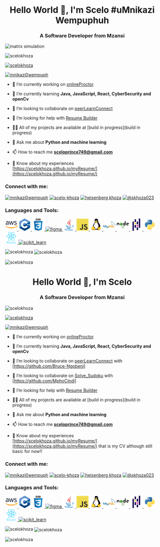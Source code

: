 <h1 align="center">Hello World 👋, I'm Scelo #uMnikazi Wempuphuh</h1>
<h3 align="center">A Software Developer from Mzansi</h3>


<img alt="matrix simulation" src="https://miro.medium.com/v2/resize:fit:1400/1*eBZfXMuE72uCDtjUZEzZHQ.gif">

<p align="left"> <img src="https://komarev.com/ghpvc/?username=scelokhoza&label=Profile%20views&color=0e75b6&style=flat" alt="scelokhoza" /> </p>

<p align="left"> <a href="https://github.com/ryo-ma/github-profile-trophy"><img src="https://github-profile-trophy.vercel.app/?username=scelokhoza" alt="scelokhoza" /></a> </p>

<p align="left"> <a href="https://twitter.com/mnikazi0wempuph" target="blank"><img src="https://img.shields.io/twitter/follow/mnikazi0wempuph?logo=twitter&style=for-the-badge" alt="mnikazi0wempuph" /></a> </p>

- 🔭 I’m currently working on [onlineProctor](https://github.com/scelokhoza/OnlineProctor)

- 🌱 I’m currently learning **Java, JavaScript, React, CyberSecurity and openCv**

- 👯 I’m looking to collaborate on [peerLearnConnect](https://github.com/Bruce-Ngobeni/PeerLearn-Connect)

- 🤝 I’m looking for help with [Resume Builder](https://github.com/scelokhoza/LoginAndRegister)

- 👨‍💻 All of my projects are available at [build in progress](build in progress)

- 💬 Ask me about **Python and machine learning**

- 📫 How to reach me **sceloprince749@gmail.com**

- 📄 Know about my experiences [https://scelokhoza.github.io/myResume/](https://scelokhoza.github.io/myResume/)

<h3 align="left">Connect with me:</h3>
<p align="left">
<a href="https://twitter.com/mnikazi0wempuph" target="blank"><img align="center" src="https://raw.githubusercontent.com/rahuldkjain/github-profile-readme-generator/master/src/images/icons/Social/twitter.svg" alt="mnikazi0wempuph" height="30" width="40" /></a>
<a href="https://linkedin.com/in/scelo-khoza" target="blank"><img align="center" src="https://raw.githubusercontent.com/rahuldkjain/github-profile-readme-generator/master/src/images/icons/Social/linked-in-alt.svg" alt="scelo-khoza" height="30" width="40" /></a>
<a href="https://fb.com/heisenberg khoza" target="blank"><img align="center" src="https://raw.githubusercontent.com/rahuldkjain/github-profile-readme-generator/master/src/images/icons/Social/facebook.svg" alt="heisenberg khoza" height="30" width="40" /></a>
<a href="https://www.hackerrank.com/@skhoza023" target="blank"><img align="center" src="https://raw.githubusercontent.com/rahuldkjain/github-profile-readme-generator/master/src/images/icons/Social/hackerrank.svg" alt="@skhoza023" height="30" width="40" /></a>
</p>

<h3 align="left">Languages and Tools:</h3>
<p align="left"> <a href="https://aws.amazon.com" target="_blank" rel="noreferrer"> <img src="https://raw.githubusercontent.com/devicons/devicon/master/icons/amazonwebservices/amazonwebservices-original-wordmark.svg" alt="aws" width="40" height="40"/> </a> <a href="https://www.w3schools.com/cpp/" target="_blank" rel="noreferrer"> <img src="https://raw.githubusercontent.com/devicons/devicon/master/icons/cplusplus/cplusplus-original.svg" alt="cplusplus" width="40" height="40"/> </a> <a href="https://www.w3schools.com/css/" target="_blank" rel="noreferrer"> <img src="https://raw.githubusercontent.com/devicons/devicon/master/icons/css3/css3-original-wordmark.svg" alt="css3" width="40" height="40"/> </a> <a href="https://www.figma.com/" target="_blank" rel="noreferrer"> <img src="https://www.vectorlogo.zone/logos/figma/figma-icon.svg" alt="figma" width="40" height="40"/> </a> <a href="https://www.java.com" target="_blank" rel="noreferrer"> <img src="https://raw.githubusercontent.com/devicons/devicon/master/icons/java/java-original.svg" alt="java" width="40" height="40"/> </a> <a href="https://developer.mozilla.org/en-US/docs/Web/JavaScript" target="_blank" rel="noreferrer"> <img src="https://raw.githubusercontent.com/devicons/devicon/master/icons/javascript/javascript-original.svg" alt="javascript" width="40" height="40"/> </a> <a href="https://www.linux.org/" target="_blank" rel="noreferrer"> <img src="https://raw.githubusercontent.com/devicons/devicon/master/icons/linux/linux-original.svg" alt="linux" width="40" height="40"/> </a> <a href="https://www.mysql.com/" target="_blank" rel="noreferrer"> <img src="https://raw.githubusercontent.com/devicons/devicon/master/icons/mysql/mysql-original-wordmark.svg" alt="mysql" width="40" height="40"/> </a> <a href="https://nodejs.org" target="_blank" rel="noreferrer"> <img src="https://raw.githubusercontent.com/devicons/devicon/master/icons/nodejs/nodejs-original-wordmark.svg" alt="nodejs" width="40" height="40"/> </a> <a href="https://pandas.pydata.org/" target="_blank" rel="noreferrer"> <img src="https://raw.githubusercontent.com/devicons/devicon/2ae2a900d2f041da66e950e4d48052658d850630/icons/pandas/pandas-original.svg" alt="pandas" width="40" height="40"/> </a> <a href="https://www.python.org" target="_blank" rel="noreferrer"> <img src="https://raw.githubusercontent.com/devicons/devicon/master/icons/python/python-original.svg" alt="python" width="40" height="40"/> </a> <a href="https://reactjs.org/" target="_blank" rel="noreferrer"> <img src="https://raw.githubusercontent.com/devicons/devicon/master/icons/react/react-original-wordmark.svg" alt="react" width="40" height="40"/> </a> <a href="https://scikit-learn.org/" target="_blank" rel="noreferrer"> <img src="https://upload.wikimedia.org/wikipedia/commons/0/05/Scikit_learn_logo_small.svg" alt="scikit_learn" width="40" height="40"/> </a> </p>

<p><img align="left" src="https://github-readme-stats.vercel.app/api/top-langs?username=scelokhoza&show_icons=true&locale=en&layout=compact" alt="scelokhoza" /></p>

<p>&nbsp;<img align="center" src="https://github-readme-stats.vercel.app/api?username=scelokhoza&show_icons=true&locale=en" alt="scelokhoza" /></p>

<p><img align="center" src="https://github-readme-streak-stats.herokuapp.com/?user=scelokhoza&" alt="scelokhoza" /></p><h1 align="center">Hello World 👋, I'm Scelo</h1>
<h3 align="center">A Software Developer from Mzansi</h3>

<p align="left"> <img src="https://komarev.com/ghpvc/?username=scelokhoza&label=Profile%20views&color=0e75b6&style=flat" alt="scelokhoza" /> </p>

<p align="left"> <a href="https://github.com/ryo-ma/github-profile-trophy"><img src="https://github-profile-trophy.vercel.app/?username=scelokhoza" alt="scelokhoza" /></a> </p>

<p align="left"> <a href="https://twitter.com/mnikazi0wempuph" target="blank"><img src="https://img.shields.io/twitter/follow/mnikazi0wempuph?logo=twitter&style=for-the-badge" alt="mnikazi0wempuph" /></a> </p>

- 🔭 I’m currently working on [onlineProctor](https://github.com/scelokhoza/OnlineProctor)

- 🌱 I’m currently learning **Java, JavaScript, React, CyberSecurity and openCv**

- 👯 I’m looking to collaborate on [peerLearnConnect](https://github.com/Bruce-Ngobeni/PeerLearn-Connect) with [https://github.com/Bruce-Ngobeni]
- 👯 I’m looking to collaborate on [Solve_Sudoku](https://github.com/MphoCindi/Solve_Sudoku) with [https://github.com/MphoCindi]

- 🤝 I’m looking for help with [Resume Builder](https://github.com/scelokhoza/LoginAndRegister)

- 👨‍💻 All of my projects are available at [build in progress](build in progress)

- 💬 Ask me about **Python and machine learning**

- 📫 How to reach me **sceloprince749@gmail.com**

- 📄 Know about my experiences [https://scelokhoza.github.io/myResume/](https://scelokhoza.github.io/myResume/) that is my CV although still basic for now!!

<h3 align="left">Connect with me:</h3>
<p align="left">
<a href="https://twitter.com/mnikazi0wempuph" target="blank"><img align="center" src="https://raw.githubusercontent.com/rahuldkjain/github-profile-readme-generator/master/src/images/icons/Social/twitter.svg" alt="mnikazi0wempuph" height="30" width="40" /></a>
<a href="https://linkedin.com/in/scelo-khoza" target="blank"><img align="center" src="https://raw.githubusercontent.com/rahuldkjain/github-profile-readme-generator/master/src/images/icons/Social/linked-in-alt.svg" alt="scelo-khoza" height="30" width="40" /></a>
<a href="https://fb.com/heisenberg khoza" target="blank"><img align="center" src="https://raw.githubusercontent.com/rahuldkjain/github-profile-readme-generator/master/src/images/icons/Social/facebook.svg" alt="heisenberg khoza" height="30" width="40" /></a>
<a href="https://www.hackerrank.com/@skhoza023" target="blank"><img align="center" src="https://raw.githubusercontent.com/rahuldkjain/github-profile-readme-generator/master/src/images/icons/Social/hackerrank.svg" alt="@skhoza023" height="30" width="40" /></a>
</p>

<h3 align="left">Languages and Tools:</h3>
<p align="left"> <a href="https://aws.amazon.com" target="_blank" rel="noreferrer"> <img src="https://raw.githubusercontent.com/devicons/devicon/master/icons/amazonwebservices/amazonwebservices-original-wordmark.svg" alt="aws" width="40" height="40"/> </a> <a href="https://www.w3schools.com/cpp/" target="_blank" rel="noreferrer"> <img src="https://raw.githubusercontent.com/devicons/devicon/master/icons/cplusplus/cplusplus-original.svg" alt="cplusplus" width="40" height="40"/> </a> <a href="https://www.w3schools.com/css/" target="_blank" rel="noreferrer"> <img src="https://raw.githubusercontent.com/devicons/devicon/master/icons/css3/css3-original-wordmark.svg" alt="css3" width="40" height="40"/> </a> <a href="https://www.figma.com/" target="_blank" rel="noreferrer"> <img src="https://www.vectorlogo.zone/logos/figma/figma-icon.svg" alt="figma" width="40" height="40"/> </a> <a href="https://www.java.com" target="_blank" rel="noreferrer"> <img src="https://raw.githubusercontent.com/devicons/devicon/master/icons/java/java-original.svg" alt="java" width="40" height="40"/> </a> <a href="https://developer.mozilla.org/en-US/docs/Web/JavaScript" target="_blank" rel="noreferrer"> <img src="https://raw.githubusercontent.com/devicons/devicon/master/icons/javascript/javascript-original.svg" alt="javascript" width="40" height="40"/> </a> <a href="https://www.linux.org/" target="_blank" rel="noreferrer"> <img src="https://raw.githubusercontent.com/devicons/devicon/master/icons/linux/linux-original.svg" alt="linux" width="40" height="40"/> </a> <a href="https://www.mysql.com/" target="_blank" rel="noreferrer"> <img src="https://raw.githubusercontent.com/devicons/devicon/master/icons/mysql/mysql-original-wordmark.svg" alt="mysql" width="40" height="40"/> </a> <a href="https://nodejs.org" target="_blank" rel="noreferrer"> <img src="https://raw.githubusercontent.com/devicons/devicon/master/icons/nodejs/nodejs-original-wordmark.svg" alt="nodejs" width="40" height="40"/> </a> <a href="https://pandas.pydata.org/" target="_blank" rel="noreferrer"> <img src="https://raw.githubusercontent.com/devicons/devicon/2ae2a900d2f041da66e950e4d48052658d850630/icons/pandas/pandas-original.svg" alt="pandas" width="40" height="40"/> </a> <a href="https://www.python.org" target="_blank" rel="noreferrer"> <img src="https://raw.githubusercontent.com/devicons/devicon/master/icons/python/python-original.svg" alt="python" width="40" height="40"/> </a> <a href="https://reactjs.org/" target="_blank" rel="noreferrer"> <img src="https://raw.githubusercontent.com/devicons/devicon/master/icons/react/react-original-wordmark.svg" alt="react" width="40" height="40"/> </a> <a href="https://scikit-learn.org/" target="_blank" rel="noreferrer"> <img src="https://upload.wikimedia.org/wikipedia/commons/0/05/Scikit_learn_logo_small.svg" alt="scikit_learn" width="40" height="40"/> </a> </p>

<p><img align="left" src="https://github-readme-stats.vercel.app/api/top-langs?username=scelokhoza&show_icons=true&locale=en&layout=compact" alt="scelokhoza" /></p>

<p>&nbsp;<img align="center" src="https://github-readme-stats.vercel.app/api?username=scelokhoza&show_icons=true&locale=en" alt="scelokhoza" /></p>

<p><img align="center" src="https://github-readme-streak-stats.herokuapp.com/?user=scelokhoza&" alt="scelokhoza" /></p>
